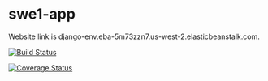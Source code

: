 # swe1-app

Website link is django-env.eba-5m73zzn7.us-west-2.elasticbeanstalk.com. 

[![Build Status](https://travis-ci.com/drewcar95/swe1-app.svg?branch=main)](https://travis-ci.com/drewcar95/swe1-app)

[![Coverage Status](https://coveralls.io/repos/github/drewcar95/swe1-app/badge.svg?branch=main)](https://coveralls.io/github/drewcar95/swe1-app?branch=main)